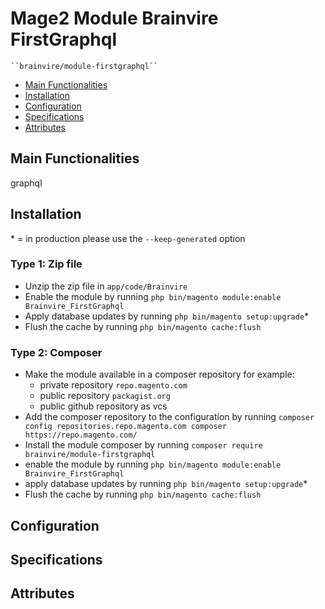 # Mage2 Module Brainvire FirstGraphql

    ``brainvire/module-firstgraphql``

 - [Main Functionalities](#markdown-header-main-functionalities)
 - [Installation](#markdown-header-installation)
 - [Configuration](#markdown-header-configuration)
 - [Specifications](#markdown-header-specifications)
 - [Attributes](#markdown-header-attributes)


## Main Functionalities
graphql

## Installation
\* = in production please use the `--keep-generated` option

### Type 1: Zip file

 - Unzip the zip file in `app/code/Brainvire`
 - Enable the module by running `php bin/magento module:enable Brainvire_FirstGraphql`
 - Apply database updates by running `php bin/magento setup:upgrade`\*
 - Flush the cache by running `php bin/magento cache:flush`

### Type 2: Composer

 - Make the module available in a composer repository for example:
    - private repository `repo.magento.com`
    - public repository `packagist.org`
    - public github repository as vcs
 - Add the composer repository to the configuration by running `composer config repositories.repo.magento.com composer https://repo.magento.com/`
 - Install the module composer by running `composer require brainvire/module-firstgraphql`
 - enable the module by running `php bin/magento module:enable Brainvire_FirstGraphql`
 - apply database updates by running `php bin/magento setup:upgrade`\*
 - Flush the cache by running `php bin/magento cache:flush`


## Configuration




## Specifications




## Attributes



